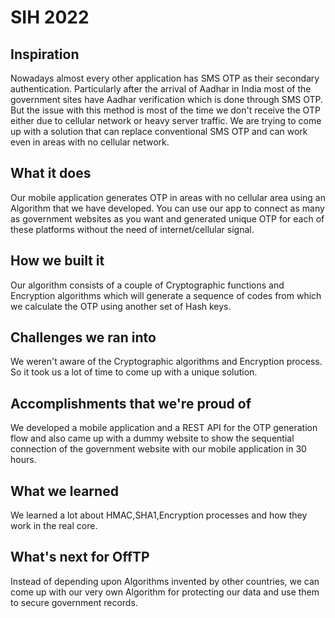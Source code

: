 # SIH 2022

## Inspiration
Nowadays almost every other application has SMS OTP as their secondary authentication. Particularly after the arrival of Aadhar in India most of the government sites have Aadhar verification which is done through SMS OTP. But the issue with this method is most of the time we don't receive the OTP either due to cellular network or heavy server traffic. We are trying to come up with a solution that can replace conventional SMS OTP and can work even in areas with no cellular network.
## What it does
Our mobile application generates OTP in areas with no cellular area using an Algorithm that we have developed. You can use our app to connect as many as government websites as you want and generated unique OTP for each of these platforms without the need of internet/cellular signal.
## How we built it
Our algorithm consists of a couple of Cryptographic functions and Encryption algorithms which will generate a sequence of codes from which we calculate the OTP using another set of Hash keys.
## Challenges we ran into
We weren't aware of the Cryptographic algorithms and Encryption process. So it took us a lot of time to come up with a unique solution.
## Accomplishments that we're proud of
We developed a mobile application and a REST API for the OTP generation flow and also came up with a dummy website to show the sequential connection of the government website with our mobile application in 30 hours.
## What we learned
We learned a lot about HMAC,SHA1,Encryption processes and how they work in the real core.
## What's next for OffTP
Instead of depending upon Algorithms invented by other countries, we can come up with our very own Algorithm for protecting our data and use them to secure government records.
